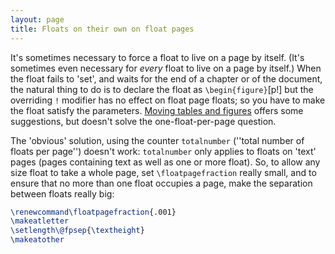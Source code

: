 ```yaml
---
layout: page
title: Floats on their own on float pages
---
```


It's sometimes necessary to force a float to live on a page by itself.
(It's sometimes even necessary for _every_ float to live on a
page by itself.)  When the float fails to 'set', and waits for the end
of a chapter or of the document, the natural thing to do is to declare
the float as
  `\begin{figure}`[p!]
but the overriding `!` modifier has no effect on float page floats; so
you have to make the float satisfy the parameters.
[Moving tables and figures](./FAQ-floats.html) offers some
suggestions, but doesn't solve the one-float-per-page question.

The 'obvious' solution, using the counter `totalnumber`
(''total number of floats per page'') doesn't work:
`totalnumber` only applies to floats on 'text' pages (pages
containing text as well as one or more float).  So, to allow any
size float to take a whole page, set `\floatpagefraction` really
small, and to ensure that no more than one float occupies a page, make
the separation between floats really big:
```latex
\renewcommand\floatpagefraction{.001}
\makeatletter
\setlength\@fpsep{\textheight}
\makeatother
```

